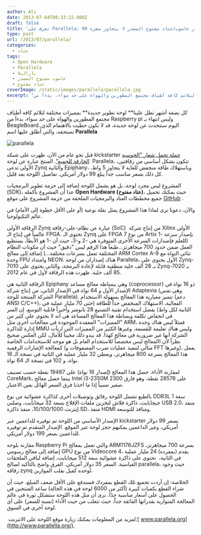 ```yaml
---
author: Ali
date: 2013-07-04T08:33:22.000Z
draft: false
title: 'تعرف على Parallela: جهاز حاسوب/عتاد مفتوح المصدر لا يتجاوز سعره 99$'
type: post
url: /2013/07/parallela/
categories:
  - عتاد
tags:
  - Open Hardware
  - Parallela
  - باراليلا
  - حاسوب مفتوح المصدر
  - عتاد مفتوح
coverImage: /static/images/parallela/parallela.jpg
excerpt: "كل بضعة أشهر تطل علينا\\*\\* لوحة تطوير جديدة\\*\\* بمميزات مختلفة لتلائم كافة أطياف مجتمع المطورين والهواة على حد سواء، بدءاَ من Raspberry pi وليس انتهاء بـ BeagleBoard. اليوم سنتحدث عن لوحة جديدة، قد لا تكون حظيت بالاهتمام الذي تستحقه، والتي\_أُطلق"
---
```

كل بضعة أشهر تطل علينا\*\* لوحة تطوير جديدة\*\* بمميزات مختلفة لتلائم كافة أطياف مجتمع المطورين والهواة على حد سواء، بدءاَ من Raspberry pi وليس انتهاء بـ BeagleBoard. اليوم سنتحدث عن لوحة جديدة، قد لا تكون حظيت بالاهتمام الذي تستحقه، والتي أُطلق عليها اسم **Parallela**

![parallela](/static/images/parallela/parallela.jpg)

قبل نحو عام من الآن، ظهرت على شبكة kickstarter [حملة تحمل شعار "الحوسبة الخارقة للجميع"](http://www.kickstarter.com/projects/adapteva/parallella-a-supercomputer-for-everyone). المنتج عبارة عن لوحة  Parallela، تتكون بشكل أساسي من رقاقتين، الأولى تدعى Zynq والثانية Epiphany، وباستهلاك طاقة منخفض للغاية لا يتجاوز 5 واط، كل ذلك بسعر مناسب جداً يبلغ 99 دولار أمريكي. تفاصيل اللوحة بعد قليل.

المشروع ليس مجرد لوحة، بل هو يشمل اللوحة إضافة إلى حزمة تطوير البرمجيات (SDK)، عدا أن المشروع بأكمله **Open Hardware (عتاد مفتوح)**، حيث يمكنك تحميل جميع مخططات العتاد والبرمجيات الملحقة من حزمة المشروع على موقع [GitHub](https://github.com/parallella/parallella-hw) .

والآن، دعونا نرى لماذا هذا المشروع يمثل نقلة نوعية (أو على الأقل خطوة إلى الأمام) في عالم التكنولوجيا.

الرقاقة الأولى Zynq عبارة عن نظام-على-رقاقة (SoC)  من إنتاج شركة Xilinx الأولى عالمياً في إنتاج الـ FPGA. تحتوي الـ Zynq على FPGA من نوع 7 Artix بإصدار سرعة -1 (للعلم فإصدارات السرعة الأخرى المتوفرة هي -2 و-3، حيث أن -1 هو الأبطأ، يستطيع العمل ضمن حدود 700 ميجاهرتز...طبعاً هذا الرقم ليس "دقيق" حيث أن مكونات النظام المختلفة تعمل بسرعات مختلفة...) إضافة إلى معالج ARM Cortex A-9 ثنائي النواة مع وحدة FPU وامتداد NEON. هناك إصداران من لوحة Parallela، الأول يحتوي على Zynq-7010 بـ 28 ألف خلية منطقية قابلة لإعادة البرمجة، والثاني يحتوي على Zynq-7020 بـ 85 ألف خلية. ظهرت هذه الرقاقة لأول في عام 2012.

الرقاقة الثانية هي Epiphany وهي ببساطة معالج مساعد (coprocessor) ذو 16 نواة في الإصدار الأول و 64 نواة في الإصدار الثاني، من إنتاج شركة Adaptevia (وهي نفس الشركة المنتجة للوحة Parallela). تتميز معيارية هذا المعالج بسهولة الاستخدام (دعم ANSI C/C++)، الفعالية، الاستهلاك المنخفض جداً للطاقة (حتى 70 مليار عملية في الثانية لكل واط) بفضل استخدام تقنية التصنيع 28 نانومتر وأخيراً قابلية التوسع. إن السر في انخفاض تكلفة وبساطة هذا المعالج المساعد هي أنه لا يحتوي على كثير من "المميزات" المعقدة الموجودة في معالجات أخرى مثل ARM، فمثلاً ليس هناك وحدة إدارة للذاكرة MMU وليس هناك تعليمة للقسمة، وغيرها الكثير من المميزات التي ارتأت الشركة أنها غير ضرورية في معالج كهذا. قد يبدو ذلك مخيباً للآمال، لكن العكس صحيح نظراً لأن االمعالج ليس مخصصاً للاستخدام العام بل هو موجه للاستخدامات الخاصة كمعالجة الإشارات الرقمية (مثالي لتنفيذ عمليات ضرب المصفوفات و FFT وغيرها). يعمل هذا المعالج بسرعة 800 ميجاهرتز، ويعطي 32 مليار عملية في الثانية في نسخة الـ 16 نواة، و 102 في نسخة الـ 64 نواة.

لمقارنة الأداء، حصل هذا المعالج (إصدار 16 نواة) على 19487 نقطة حسب تصنيف CoreMark، بينما حصل معالج Intel i3-2350M 2300 على 28576 نقطة، وهو فارق صغير نسبياً إذا ما أخذنا فرق السعر الهائل بعين الاعتبار.

بالطبع تشمل اللوحة رقائق وتوصيلات أخرى كذاكرة عشوائية من نوع DDR3L سعة 1 جيجابايت، ذاكرة فلاش لتخزين ملفات الإقلاع بسعة 32 ميجابايت، وصلتي USB 2.0، منفذ إيثرنت 10/100/1000، منفذ ذاكرة SD، منفذ HDMI ومنافذ للتوسعة.

الإصدار الأساسي من اللوحة تم توفيره للداعمين عبر kickstarter بسعر 99 دولار أمريكي، وغير الداعمين يمكنهم حجز لوحة عبر الموقع. الإصدار المتقدم تم توفيره للداعمين بسعر 199 دولار أمريكي.

مقارنة بلوحة Raspberry Pi والتي تعمل بمعالج ARM1176JZFS بسرعة 700 ميجاهرتز، إضافة إلى معالج رسومي GPU من نوع Videocore 4، يقدم (بمفرده) 24 مليار عملية في الثانية،  تحتوي على ذاكرة عشوائية سعة 512 ميجابايت، إضافة لباقي الملحقات القياسية. السعر 35 دولار أمريكي. الفرق واضح بالتأكيد لصالح parallela، حيث وجود رقاقة zynq لوحده كفيل بقلب الموازين.

الخلاصة: إن أردت تجميع تلك القطع بمفردك فستدفع على الأقل ضعف المبلغ، حيث أن شراء القطع بكميات كبيرة (أكثر من 6000 لوحة في هذه الحالة) ساعد المنتجين في الحصول على أسعار مناسبة جدًا. نرى أن مثل هذه اللوحة ستشكل ثورة في عالم المعالجة المتوازية بقدراتها الفائقة جداً، حيث تتغلب من حيث الأداء (نسبة للسعر) على أي لوحة أخرى في السوق.

 لمزيد من المعلومات يمكنك زيارة موقع اللوحة على الانترنت:[ www.parallela.org](http://www.parallella.org/).
